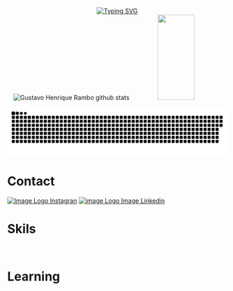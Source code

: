 <div align="center">
<a href="https://git.io/typing-svg"><img src="https://readme-typing-svg.herokuapp.com?font=Fira+Code&pause=1000&color=32881F&center=true&vCenter=true&width=435&lines=Welcome+to+my+profile.;My+name+is+Gustavo+Henrique+Rambo.;I'm+a+developer+student.;I'm+looking+for+an+opportunity." alt="Typing SVG" /></a>
</div>

<div align="center">  
  <img width="49%" height="195px" src="https://github-readme-stats.vercel.app/api?username=GHRambo&show_icons=true&count_private=true&hide_border=true&title_color=ffffff&icon_color=01C231&text_color=f6f5f4&bg_color=0d1117" alt="Gustavo Henrique Rambo github stats" /> 
  <img width="41%" height="195px" src="https://github-readme-stats.vercel.app/api/top-langs/?username=GHRambo&layout=compact&hide_border=true&title_color=ffffff&text_color=f6f5f4&bg_color=0d1117" />
</div>

![Snake animation](https://github.com/gbrogio/rafaballerini/blob/output/github-contribution-grid-snake.svg)

<h1>Contact</h1>
    <div class="contato">
        <div>
            <a class="contatoBotao" href="https://www.instagram.com/gustavohrambo/"><img src="https://img.shields.io/badge/Instagram-E4405F?style=for-the-badge&logo=instagram&logoColor=white" alt="Image Logo Instagran"></a>
            <a class="contatoBotao" href="https://www.linkedin.com/in/gustavo-henrique-rambo-515bb31a9/"><img src="https://img.shields.io/badge/LinkedIn-0077B5?style=for-the-badge&logo=linkedin&logoColor=white" alt="image Logo Image Linkedin"></a>
        </div>
    </div>
    <h1>Skils</h1>
    <div class="skils">
        <img src="https://img.shields.io/badge/HTML-239120?style=for-the-badge&logo=html5&logoColor=white" alt="">
        <img src="https://img.shields.io/badge/CSS-239120?&style=for-the-badge&logo=css3&logoColor=white" alt="">
        <img src="https://img.shields.io/badge/GIT-E44C30?style=for-the-badge&logo=git&logoColor=white" alt="">
    </div>
    <h1>Learning</h1>
    <div class="estudos">
        <img src="https://img.shields.io/badge/JavaScript-323330?style=for-the-badge&logo=javascript&logoColor=F7DF1E" alt="">
        <img src="https://img.shields.io/badge/Java-ED8B00?style=for-the-badge&logo=openjdk&logoColor=white" alt="">
        <img src="https://img.shields.io/badge/Spring-6DB33F?style=for-the-badge&logo=spring&logoColor=white" alt="">
    </div>
